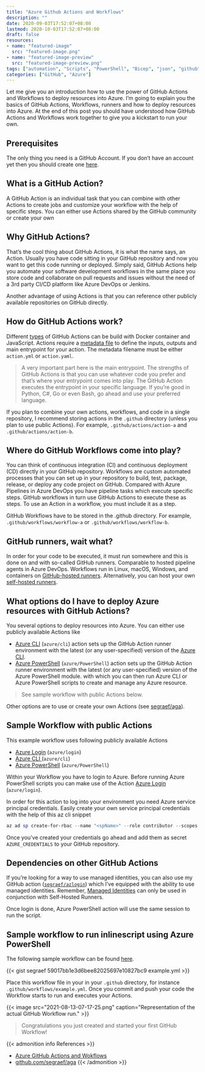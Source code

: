 ```yaml
---
title: "Azure Github Actions and Workflows"
description: ""
date: 2020-09-03T17:52:07+08:00
lastmod: 2020-10-03T17:52:07+08:00
draft: false
resources:
- name: "featured-image"
  src: "featured-image.png"
- name: "featured-image-preview"
  src: "featured-image-preview.png"
tags: ["automation", "Scripts", "PowerShell", "Bicep", "json", "github", "git", "action", "workflow", "YAML", "ARM"]
categories: ["GitHub", "Azure"]
---
```


Let me give you an introduction how to use the power of GitHub Actions and Workflows to deploy resources into Azure. I’m going to explain you the basics of GitHub Actions, Workflows, runners and how to deploy resources into Azure. At the end of this post you should have understood how GitHub Actions and Workflows work together to give you a kickstart to run your own.

<!--more-->

## Prerequisites

The only thing you need is a GitHub Account. If you don’t have an account yet then you should create one [here](https://github.com/join).

## What is a GitHub Action?

A GitHub Action is an individual task that you can combine with other Actions to create jobs and customize your workflow with the help of specific steps. You can either use Actions shared by the GitHub community or create your own

## Why GitHub Actions?

That’s the cool thing about GitHub Actions, it is what the name says, an Action. Usually you have code sitting in your GitHub repository and now you want to get this code running or deployed. Simply said, GitHub Actions help you automate your software development workflows in the same place you store code and collaborate on pull requests and issues without the need of a 3rd party CI/CD platform like Azure DevOps or Jenkins.

Another advantage of using Actions is that you can reference other publicly available repositories on GitHub directly.

## How do GitHub Actions work?

Different [types](https://docs.github.com/en/actions/creating-actions/about-actions#types-of-actions) of GitHub Actions can be build with Docker container and JavaScript. Actions require a [metadata file](https://docs.github.com/en/articles/metadata-syntax-for-github-actions) to define the inputs, outputs and main entrypoint for your action. The metadata filename must be either `action.yml` or `action.yaml`.

> A very important part here is the main entrypoint. The strengths of GitHub Actions is that you can use whatever code you prefer and that’s where your entrypoint comes into play. The GitHub Action executes the entrypoint in your specific language. If you’re good in Python, C#, Go or even Bash, go ahead and use your preferred language.


If you plan to combine your own actions, workflows, and code in a single repository, I recommend storing actions in the `.github` directory (unless you plan to use public Actions). For example, `.github/actions/action-a` and `.github/actions/action-b`.

## Where do GitHub Workflows come into play?

You can think of continuous integration (CI) and continuous deployment (CD) directly in your GitHub repository. Workflows are custom automated processes that you can set up in your repository to build, test, package, release, or deploy any code project on GitHub. Compared with Azure Pipelines in Azure DevOps you have pipeline tasks which execute specific steps. GitHub workflows in turn use GitHub Actions to execute these as steps. To use an Action in a workflow, you must include it as a step.

GitHub Workflows have to be stored in the .github directory. For example, `.github/workflows/workflow-a` or `.github/workflows/workflow-b`.

## GitHub runners, wait what?

In order for your code to be executed, it must run somewhere and this is done on and with so-called GitHub runners. Comparable to hosted pipeline agents in Azure DevOps. Workflows run in Linux, macOS, Windows, and containers on [GitHub-hosted runners](https://docs.github.com/en/actions/getting-started-with-github-actions/core-concepts-for-github-actions#github-hosted-runner). Alternatively, you can host your own [self-hosted runners](https://docs.github.com/en/actions/automating-your-workflow-with-github-actions/about-self-hosted-runners).

## What options do I have to deploy Azure resources with GitHub Actions?

You several options to deploy resources into Azure. You can either use publicly available Actions like

- [Azure CLI](https://github.com/Azure/CLI) (`azure/cli`) action sets up the GitHub Action runner environment with the latest (or any user-specified) version of the [Azure CLI](https://docs.microsoft.com/en-us/cli/azure/install-azure-cli?view=azure-cli-latest).
- [Azure PowerShell](https://github.com/Azure/PowerShell) (`azure/PowerShell`) action sets up the GitHub Action runner environment with the latest (or any user-specified) version of the Azure PowerShell module.
with which you can then run Azure CLI or Azure PowerShell scripts to create and manage any Azure resource.

> See sample workflow with public Actions below.

Other options are to use or create your own Actions (see [segraef/aga](https://github.com/segraef/aga)).


## Sample Workflow with public Actions

This example workflow uses following publicly available Actions

- [Azure Login](https://github.com/Azure/login) (`azure/login`)
- [Azure CLI ](https://github.com/Azure/CLI)(`azure/cli`)
- [Azure PowerShell](https://github.com/Azure/PowerShell) (`azure/PowerShell`)


Within your Workflow you have to login to Azure. Before running Azure PowerShell scripts you can make use of the Action [Azure Login](https://github.com/Azure/login) (`azure/login`).

In order for this action to log into your environment you need Azure service principal credentials. Easily create your own service principal credentials with the help of this az cli snippet

```powershell
az ad sp create-for-rbac --name "<spName>" --role contributor --scopes /subscriptions/<subscriptionId> --sdk-auth
```

Once you’ve created your credentials go ahead and add them as secret `AZURE_CREDENTIALS` to your GitHub repository.

<!--{{< image src="2021-08-12-17-57-22.png" caption="Finished example deployment of a storage account in Azure defined in main.bicep." >}}-->


## Dependencies on other GitHub Actions

If you’re looking for a way to use managed identities, you can also use my GitHub action ([`segraef/azlogin`](https://github.com/segraef/azlogin)) which I’ve equipped with the ability to use managed identities. Remember, [Managed Identities](https://docs.microsoft.com/en-us/azure/active-directory/managed-identities-azure-resources/overview) can only be used in conjunction with Self-Hosted Runners.

Once login is done, Azure PowerShell action will use the same session to run the script.

## Sample workflow to run inlinescript using Azure PowerShell

The following sample workflow can be found [here](https://github.com/segraef/aga/blob/master/.github/workflows/example.yml).

{{< gist segraef 59017bb1e3d6bee82025697e10827bc9 example.yml >}}

Place this workflow file in your in your `.github` directory, for instance `.github/workflows/example.yml`. Once you commit and push your code the Workflow starts to run and executes your Actions.

{{< image src="2021-08-13-07-17-25.png" caption="Representation of the actual GitHub Workflow run." >}}

> Congratulations you just created and started your first GitHub Workflow!

{{< admonition info References >}}
- [Azure GitHub Actions and Wokflows ](/azure-github-actions-and-workflows/)
- [github.com/segraef/aga](https://github.com/segraef/aga)
{{< /admonition >}}
